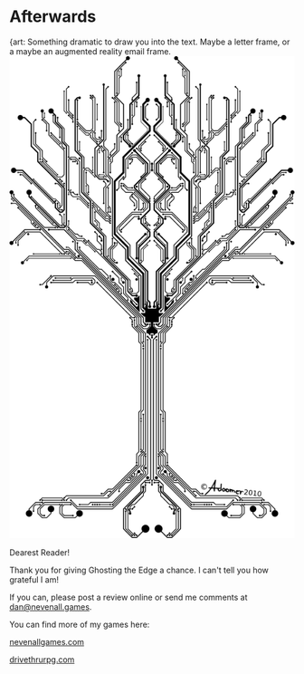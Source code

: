 # Afterwards

{art: Something dramatic to draw you into the text. Maybe a letter frame, or a maybe an augmented reality email frame.
![Tree of Life by Doomer from DeviantArt](Graphics\tree_of_digital_life_by_adoomer-d35ytew.png)

Dearest Reader!

Thank you for giving Ghosting the Edge a chance. I can't tell you how grateful I am!

If you can, please post a review online or send me comments at [dan@nevenall.games](mailto:dan@nevenall.games?subject=Ghosting%20the%20Edge).

You can find more of my games here:

[nevenallgames.com](http://nevenall.games)

[drivethrurpg.com](http://drivethrurpg.com)
